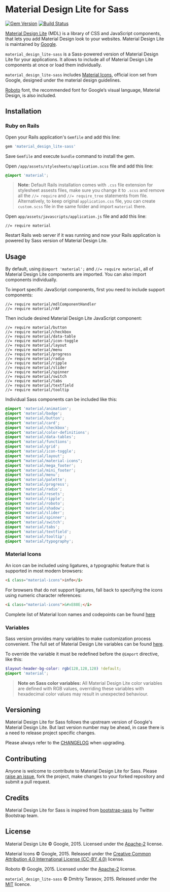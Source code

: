 # Material Design Lite for Sass

[![Gem Version](https://badge.fury.io/rb/material_design_lite-sass.svg)](http://badge.fury.io/rb/material_design_lite-sass)
[![Build Status](https://travis-ci.org/rubysamurai/material_design_lite-sass.svg?branch=master)](https://travis-ci.org/rubysamurai/material_design_lite-sass)

[Material Design Lite](http://www.getmdl.io/) (MDL) is a library of CSS and JavaScript components, that lets you add Material Design look to your websites. Material Design Lite is maintained by [Google](https://github.com/google/material-design-lite).

`material_design_lite-sass` is a Sass-powered version of Material Design Lite for your applications. It allows to include all of Material Design Lite components at once or load them individually.

`material_design_lite-sass` includes [Material Icons](https://www.google.com/design/icons/), official icon set from Google, designed under the material design guidelines.

[Roboto](https://www.google.com/fonts/specimen/Roboto) font, the recommended font for Google’s visual language, Material Design, is also included.

## Installation

### Ruby on Rails

Open your Rails application's `Gemfile` and add this line:

```ruby
gem 'material_design_lite-sass'
```

Save `Gemfile` and execute `bundle` command to install the gem.

Open  `/app/assets/stylesheets/application.scss` file and add this line:

```scss
@import 'material';
```

> **Note:** Default Rails installation comes with `.css` file extension for stylesheet assests files, make sure you change it to `.scss` and remove all the `//= require` and `//= require_tree` statements from file. Alternatively, to keep original `application.css` file, you can create `custom.scss` file in the same folder and import `material` there.

Open  `app/assets/javascripts/application.js` file and add this line:

```
//= require material
```
Restart Rails web server if it was running and now your Rails application is powered by Sass version of Material Design Lite.

## Usage

By default, using `@import 'material';` and `//= require material`, all of Material Design Lite components are imported. You can also import components individually.

To import specific JavaScript components, first you need to include support components:

```
//= require material/mdlComponentHandler
//= require material/rAF
```

Then include desired Material Design Lite JavaScript component:

```
//= require material/button
//= require material/checkbox
//= require material/data-table
//= require material/icon-toggle
//= require material/layout
//= require material/menu
//= require material/progress
//= require material/radio
//= require material/ripple
//= require material/slider
//= require material/spinner
//= require material/switch
//= require material/tabs
//= require material/textfield
//= require material/tooltip
```

Individual Sass components can be included like this:

```scss
@import 'material/animation';
@import 'material/badge';
@import 'material/button';
@import 'material/card';
@import 'material/checkbox';
@import 'material/color-definitions';
@import 'material/data-tables';
@import 'material/functions';
@import 'material/grid';
@import 'material/icon-toggle';
@import 'material/layout';
@import "material/material-icons";
@import 'material/mega_footer';
@import 'material/mini_footer';
@import 'material/menu';
@import 'material/palette';
@import 'material/progress';
@import 'material/radio';
@import 'material/resets';
@import 'material/ripple';
@import 'material/roboto';
@import 'material/shadow';
@import 'material/slider';
@import 'material/spinner';
@import 'material/switch';
@import 'material/tabs';
@import 'material/textfield';
@import 'material/tooltip';
@import 'material/typography';
```

### Material Icons

An icon can be included using ligatures, a typographic feature that is supported in most modern browsers:

```html
<i class="material-icons">info</i>
```

For browsers that do not support ligatures, fall back to specifying the icons using numeric character references:

```html
<i class="material-icons">&#xE88E;</i>
```

Complete list of Material Icon names and codepoints can be found [here](https://www.google.com/design/icons/)

### Variables

Sass version provides many variables to make customization process convenient. The full set of Material Design Lite variables can be found [here](https://github.com/rubysamurai/material_design_lite-sass/blob/master/vendor/assets/stylesheets/material/_variables.scss).

To override the variable it must be redefined before the `@import` directive, like this:

```scss
$layout-header-bg-color: rgb(128,128,128) !default;
@import 'material';
```

>**Note on Sass color variables:** All Material Design Lite color variables are defined with RGB values, overriding these variables with hexadecimal color values may result in unexpected behaviour.

## Versioning

Material Design Lite for Sass follows the upstream version of Google's Material Design Lite. But last version number may be ahead, in case there is a need to release project specific changes.

Please always refer to the [CHANGELOG](https://github.com/rubysamurai/material_design_lite-sass/blob/master/CHANGELOG.md) when upgrading.

## Contributing

Anyone is welcome to contribute to Material Design Lite for Sass. Please [raise an issue](https://github.com/rubysamurai/material_design_lite-sass/issues), fork the project, make changes to your forked repository and submit a pull request.

## Credits

Material Design Lite for Sass is inspired from [bootstrap-sass](https://github.com/twbs/bootstrap-sass) by Twitter Bootstrap team.

## License

Material Design Lite © Google, 2015. Licensed under the [Apache-2](https://github.com/google/material-design-lite/blob/master/LICENSE) license.

Material Icons © Google, 2015. Released under the [Creative Common Attribution 4.0 International License (CC-BY 4.0)](https://github.com/rubysamurai/material_design_lite-sass/blob/master/vendor/assets/fonts/material-icons/LICENSE) license.

Roboto © Google, 2015. Licensed under the [Apache-2](https://github.com/rubysamurai/material_design_lite-sass/blob/master/vendor/assets/fonts/roboto/LICENSE.txt) license.

`material_design_lite-sass` © Dmitriy Tarasov, 2015. Released under the [MIT](https://github.com/rubysamurai/material_design_lite-sass/blob/master/LICENSE.txt) licence.
